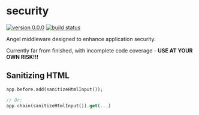 # security
[![version 0.0.0](https://img.shields.io/badge/pub-v0.0.0--alpha-red.svg)](https://pub.dartlang.org/packages/angel_security)
[![build status](https://travis-ci.org/angel-dart/security.svg)](https://travis-ci.org/angel-dart/security)

Angel middleware designed to enhance application security.

Currently far from finished, with incomplete code coverage - **USE AT YOUR OWN RISK!!!**

## Sanitizing HTML

```dart
app.before.add(sanitizeHtmlInput());

// Or:
app.chain(sanitizeHtmlInput()).get(...)
```